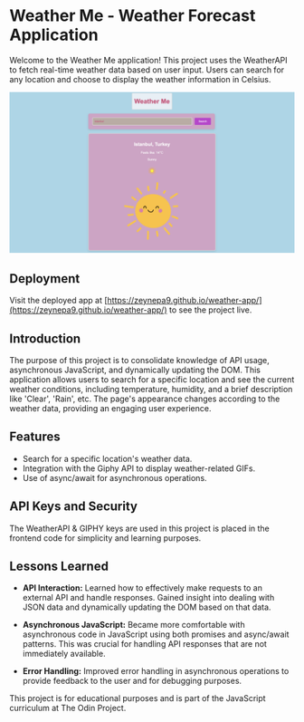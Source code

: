 # Weather Me - Weather Forecast Application

Welcome to the Weather Me application! This project uses the WeatherAPI to fetch real-time weather data based on user input. Users can search for any location and choose to display the weather information in Celsius.

![screenshot](/ss.png)

## Deployment

Visit the deployed app at [https://zeynepa9.github.io/weather-app/](https://zeynepa9.github.io/weather-app/) to see the project live.

## Introduction

The purpose of this project is to consolidate knowledge of API usage, asynchronous JavaScript, and dynamically updating the DOM. This application allows users to search for a specific location and see the current weather conditions, including temperature, humidity, and a brief description like 'Clear', 'Rain', etc. The page's appearance changes according to the weather data, providing an engaging user experience.

## Features

- Search for a specific location's weather data.
- Integration with the Giphy API to display weather-related GIFs.
- Use of async/await for asynchronous operations.


## API Keys and Security

The WeatherAPI & GIPHY keys are used in this project is placed in the frontend code for simplicity and learning purposes. 


## Lessons Learned

- **API Interaction:** Learned how to effectively make requests to an external API and handle responses. Gained insight into dealing with JSON data and dynamically updating the DOM based on that data.

- **Asynchronous JavaScript:** Became more comfortable with asynchronous code in JavaScript using both promises and async/await patterns. This was crucial for handling API responses that are not immediately available.

- **Error Handling:** Improved error handling in asynchronous operations to provide feedback to the user and for debugging purposes.




This project is for educational purposes and is part of the JavaScript curriculum at The Odin Project.

